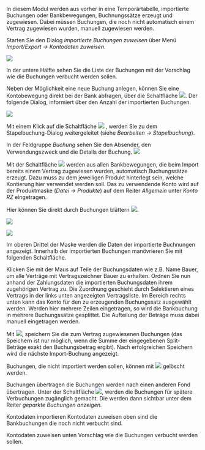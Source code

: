 In diesem Modul werden aus vorher in eine Temporärtabelle, importierte Buchungen oder  Bankbewegungen, Buchnungssätze erzeugt und zugewiesen. Dabei müssen Buchungen, die noch nicht automatisch einem Vertrag zugewiesen wurden, manuell zugewiesen werden.

Starten Sie den Dialog *importierte Buchungen zuweisen* über Menü *Import/Export → Kontodaten zuweisen*.

![](http://xpecto.github.io/docs/img/img_1442306438835.png)

In der untere Hälfte sehen Sie die Liste der Buchungen mit der Vorschlag wie die Buchungen verbucht werden sollen.

Neben der Möglichkeit eine neue Buchung anlegen, können Sie eine Kontobewegung direkt bei der Bank abfragen, über die Schaltfläche ![](http://xpecto.github.io/docs/img/img_1442404114905.png).  Der folgende Dialog, informiert über den Anzahl der importierten Buchungen. 

![](http://xpecto.github.io/docs/img/img_1442309924813.png)

Mit einem Klick auf die Schaltfläche ![](http://xpecto.github.io/docs/img/img_1442404617262.png) , werden Sie zu dem Stapelbuchung-Dialog weitergeleitet (siehe *Bearbeiten → Stapelbuchung*). 

In der Feldgruppe *Buchung* sehen Sie den Absender, den Verwendungszweck und die Details der Buchung.
![](http://xpecto.github.io/docs/img/img_1442309100976.png)
 
Mit der Schaltfläche ![](http://xpecto.github.io/docs/img/img_1442307719407.png) werden aus allen Bankbewegungen, die beim Import bereits einem Vertrag zugewiesen wurden, automatisch Buchungssätze erzeugt. Dazu muss zu dem jeweiligen Produkt hinterlegt sein, welche Kontierung hier verwendet werden soll. Das zu verwendende Konto wird auf der Produktmaske (*Datei → Produkte*) auf dem Reiter *Allgemein* unter *Konto RZ* eingetragen. 

 Hier können Sie direkt durch Buchungen blättern ![](http://xpecto.github.io/docs/img/img_1442309271825.png).
 
![](http://xpecto.github.io/docs/img/img_1442309154128.png)

![](http://xpecto.github.io/docs/img/img_1442310151329.png)

Im oberen Drittel der Maske werden die Daten der importierte Buchnungen angezeigt. Innerhalb der importierten Buchungen manövrieren Sie mit folgenden Schaltfläche. 

Klicken Sie mit der Maus auf Teile der Buchungsdaten wie z.B. Name Bauer, um alle Verträge mit Vertragszeichner Bauer zu erhalten. Ordnen Sie nun anhand der Zahlungsdaten die importierten Buchungsdaten ihrem zugehörigen Vertrag zu. Die Zuordnung geschieht durch Selektieren eines Vertrags in der links unten angezeigten Vertragsliste.
Im Bereich rechts unten kann das Konto für den zu erzeugenden Buchungssatz ausgewählt werden. Werden hier mehrere Zeilen eingetragen, so wird die Bankbuchung in mehrere Buchungssätze gesplittet. Die Aufteilung der Beträge muss dabei manuell eingetragen werden.
 
Mit ![](http://xpecto.github.io/docs/img/img_1442236615351.png), speichern Sie die zum Vertrag zugewiesenen Buchungen (das Speichern ist nur möglich, wenn die Summe der eingegebenen Split-Beträge exakt den Buchungsbetrag ergibt).
Nach erfolgreichen Speichern wird die nächste Import-Buchung angezeigt.

Buchungen, die nicht importiert werden sollen, können mit ![](http://xpecto.github.io/docs/img/img_1442237227264.png) gelöscht werden.

Buchungen übertragen die Buchungen werden nach einen anderen Fond übertragen. Unter der Schaltfläche ![](http://xpecto.github.io/docs/img/img_1442307135787.png), werden die Buchungen für spätere Verbuchungen zugänglich gemacht. Die werden dann sichtbar unter dem Reiter *geparkte Buchungen anzeigen.*

Kontodaten importieren 
Kontodaten zuweisen oben sind die Bankbuchungen die noch nicht verbucht sind.

Kontodaten zuweisen unten Vorschlag wie die Buchungen verbucht werden sollen.
